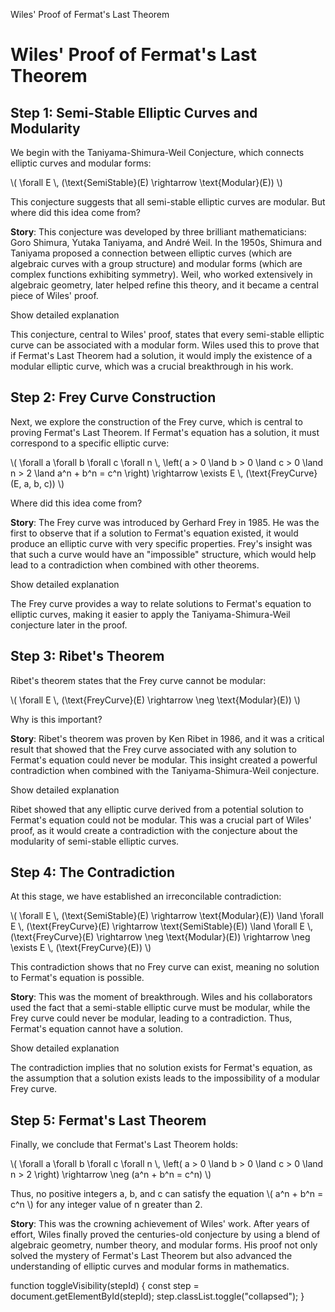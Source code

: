  Wiles' Proof of Fermat's Last Theorem

Wiles' Proof of Fermat's Last Theorem
=====================================

Step 1: Semi-Stable Elliptic Curves and Modularity
--------------------------------------------------

We begin with the Taniyama-Shimura-Weil Conjecture, which connects elliptic curves and modular forms:

\\( \\forall E \\, (\\text{SemiStable}(E) \\rightarrow \\text{Modular}(E)) \\)

This conjecture suggests that all semi-stable elliptic curves are modular. But where did this idea come from?

**Story**: This conjecture was developed by three brilliant mathematicians: Goro Shimura, Yutaka Taniyama, and André Weil. In the 1950s, Shimura and Taniyama proposed a connection between elliptic curves (which are algebraic curves with a group structure) and modular forms (which are complex functions exhibiting symmetry). Weil, who worked extensively in algebraic geometry, later helped refine this theory, and it became a central piece of Wiles' proof.

Show detailed explanation

This conjecture, central to Wiles' proof, states that every semi-stable elliptic curve can be associated with a modular form. Wiles used this to prove that if Fermat's Last Theorem had a solution, it would imply the existence of a modular elliptic curve, which was a crucial breakthrough in his work.

Step 2: Frey Curve Construction
-------------------------------

Next, we explore the construction of the Frey curve, which is central to proving Fermat's Last Theorem. If Fermat's equation has a solution, it must correspond to a specific elliptic curve:

\\( \\forall a \\forall b \\forall c \\forall n \\, \\left( a > 0 \\land b > 0 \\land c > 0 \\land n > 2 \\land a^n + b^n = c^n \\right) \\rightarrow \\exists E \\, (\\text{FreyCurve}(E, a, b, c)) \\)

Where did this idea come from?

**Story**: The Frey curve was introduced by Gerhard Frey in 1985. He was the first to observe that if a solution to Fermat's equation existed, it would produce an elliptic curve with very specific properties. Frey's insight was that such a curve would have an "impossible" structure, which would help lead to a contradiction when combined with other theorems.

Show detailed explanation

The Frey curve provides a way to relate solutions to Fermat's equation to elliptic curves, making it easier to apply the Taniyama-Shimura-Weil conjecture later in the proof.

Step 3: Ribet's Theorem
-----------------------

Ribet's theorem states that the Frey curve cannot be modular:

\\( \\forall E \\, (\\text{FreyCurve}(E) \\rightarrow \\neg \\text{Modular}(E)) \\)

Why is this important?

**Story**: Ribet's theorem was proven by Ken Ribet in 1986, and it was a critical result that showed that the Frey curve associated with any solution to Fermat's equation could never be modular. This insight created a powerful contradiction when combined with the Taniyama-Shimura-Weil conjecture.

Show detailed explanation

Ribet showed that any elliptic curve derived from a potential solution to Fermat's equation could not be modular. This was a crucial part of Wiles' proof, as it would create a contradiction with the conjecture about the modularity of semi-stable elliptic curves.

Step 4: The Contradiction
-------------------------

At this stage, we have established an irreconcilable contradiction:

\\( \\forall E \\, (\\text{SemiStable}(E) \\rightarrow \\text{Modular}(E)) \\land \\forall E \\, (\\text{FreyCurve}(E) \\rightarrow \\text{SemiStable}(E)) \\land \\forall E \\, (\\text{FreyCurve}(E) \\rightarrow \\neg \\text{Modular}(E)) \\rightarrow \\neg \\exists E \\, (\\text{FreyCurve}(E)) \\)

This contradiction shows that no Frey curve can exist, meaning no solution to Fermat's equation is possible.

**Story**: This was the moment of breakthrough. Wiles and his collaborators used the fact that a semi-stable elliptic curve must be modular, while the Frey curve could never be modular, leading to a contradiction. Thus, Fermat's equation cannot have a solution.

Show detailed explanation

The contradiction implies that no solution exists for Fermat's equation, as the assumption that a solution exists leads to the impossibility of a modular Frey curve.

Step 5: Fermat's Last Theorem
-----------------------------

Finally, we conclude that Fermat's Last Theorem holds:

\\( \\forall a \\forall b \\forall c \\forall n \\, \\left( a > 0 \\land b > 0 \\land c > 0 \\land n > 2 \\right) \\rightarrow \\neg (a^n + b^n = c^n) \\)

Thus, no positive integers a, b, and c can satisfy the equation \\( a^n + b^n = c^n \\) for any integer value of n greater than 2.

**Story**: This was the crowning achievement of Wiles' work. After years of effort, Wiles finally proved the centuries-old conjecture by using a blend of algebraic geometry, number theory, and modular forms. His proof not only solved the mystery of Fermat's Last Theorem but also advanced the understanding of elliptic curves and modular forms in mathematics.

function toggleVisibility(stepId) { const step = document.getElementById(stepId); step.classList.toggle("collapsed"); }
